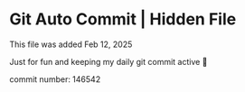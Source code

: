 # Git Auto Commit | Hidden File

This file was added Feb 12, 2025

Just for fun and keeping my daily git commit active 🤪

commit number: 146542
